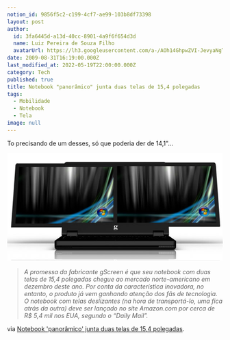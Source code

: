 ```yaml
---
notion_id: 9856f5c2-c199-4cf7-ae99-103b8df73398
layout: post
author:
  id: 3fa6445d-a13d-40cc-8901-4a9f6f654d3d
  name: Luiz Pereira de Souza Filho
  avatarUrl: https://lh3.googleusercontent.com/a-/AOh14GhpwZVI-JevyaNgTdlrOT6YN20cI6V9Kxtq38Ij8AQ=s100
date: 2009-08-31T16:19:00.000Z
last_modified_at: 2022-05-19T22:00:00.000Z
category: Tech
published: true
title: Notebook "panorâmico" junta duas telas de 15,4 polegadas
tags:
  - Mobilidade
  - Notebook
  - Tela
image: null
---
```


To precisando de um desses, só que poderia der de 14,1"...

![Computador com duas telas LED de 15,4 polegadas terá sistema operacional Windows Vista ou XP PRO, processador Intel Core 2 Duo P8400 de 2,26 GHz, 4 GB de RAM e disco rígido de 320. No site oficial, não há informações sobre peso do notebook. (Foto: divulgação )](/wp-content/uploads/2009/08/021809638-FMM00.jpg)

> _A promessa da fabricante gScreen é que seu notebook com duas telas de 15,4 polegadas chegue ao mercado norte-americano em dezembro deste ano. Por conta da característica inovadora, no entanto, o produto já vem ganhando atenção dos fãs de tecnologia. O notebook com telas deslizantes (na hora de transportá-lo, uma fica atrás da outra) deve ser lançado no site Amazon.com por cerca de R$ 5,4 mil nos EUA, segundo o “Daily Mail”._

  

via [Notebook 'panorâmico' junta duas telas de 15,4 polegadas](http://g1.globo.com/Noticias/Tecnologia/0,,MUL1287081-6174,00.html).

